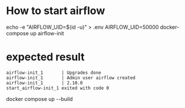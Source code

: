 

# How to start airflow
echo -e "AIRFLOW_UID=$(id -u)" > .env
AIRFLOW_UID=50000
docker-compose up airflow-init

# expected result
```
airflow-init_1       | Upgrades done
airflow-init_1       | Admin user airflow created
airflow-init_1       | 2.10.0
start_airflow-init_1 exited with code 0
```

docker compose up --build